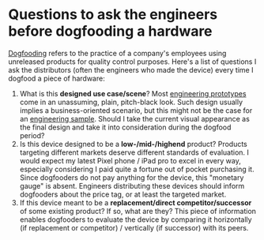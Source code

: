 # Questions to ask the engineers before dogfooding a hardware

[Dogfooding](https://en.wikipedia.org/wiki/Eating_your_own_dog_food) refers to the practice of a company's employees using unreleased products for quality control purposes. Here's a list of questions I ask the distributors \(often the engineers who made the device\) every time I dogfood a piece of hardware:

1. What is this **designed use case/scene**? Most [engineering prototypes](https://en.wikipedia.org/wiki/Engineering_sample) come in an unassuming, plain, pitch-black look. Such design usually implies a business-oriented scenario, but this might not be the case for an [engineering sample](https://en.wikipedia.org/wiki/Engineering_sample). Should I take the current visual appearance as the final design and take it into consideration during the dogfood period?
2. Is this device designed to be a **low-/mid-/highend** product? Products targeting different markets deserve different standards of evaluation. I would expect my latest Pixel phone / iPad pro to excel in every way, especially considering I paid quite a fortune out of pocket purchasing it. Since dogfooders do not pay anything for the device, this "monetary gauge" is absent. Engineers distributing these devices should inform dogfooders about the price tag, or at least the targeted market.
3. If this device meant to be a **replacement/direct competitor/successor** of some existing product? If so, what are they? This piece of information enables dogfooders to evaluate the device by comparing it horizontally \(if replacement or competitor\) / vertically \(if successor\) with its peers.



